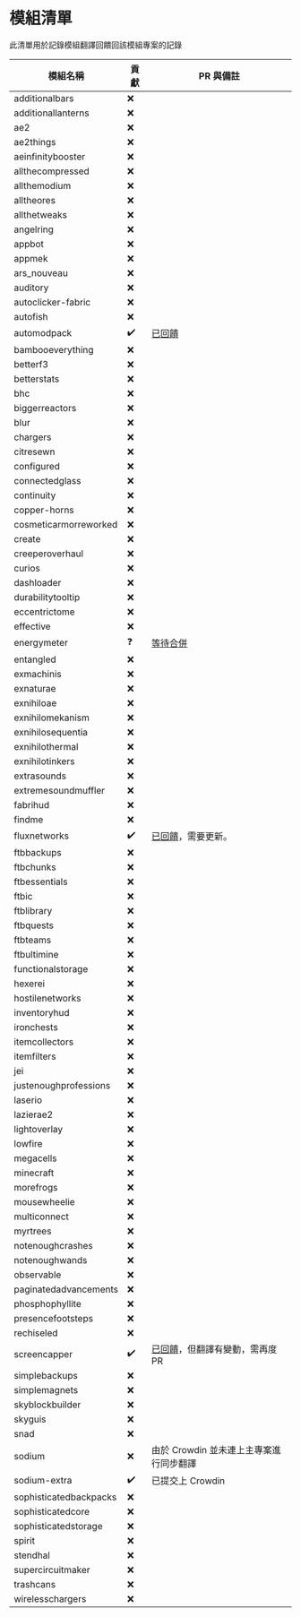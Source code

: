 # 模組清單

此清單用於記錄模組翻譯回饋回該模組專案的記錄

| 模組名稱 | 貢獻 | PR 與備註 |
| ------ | ------ | ------ |
| additionalbars | :x: |  |
| additionallanterns | :x: |  |
| ae2 | :x: |  |
| ae2things | :x: |  |
| aeinfinitybooster | :x: |  |
| allthecompressed | :x: |  |
| allthemodium | :x: |  |
| alltheores | :x: |  |
| allthetweaks | :x: |  |
| angelring | :x: |  |
| appbot | :x: |  |
| appmek | :x: |  |
| ars_nouveau | :x: |  |
| auditory | :x: |  |
| autoclicker-fabric | :x: |  |
| autofish | :x: |  |
| automodpack | :heavy_check_mark: | [已回饋](https://github.com/Skidamek/AutoModpack/pull/64) |
| bambooeverything | :x: |  |
| betterf3 | :x: |  |
| betterstats | :x: |  |
| bhc | :x: |  |
| biggerreactors | :x: |  |
| blur | :x: |  |
| chargers | :x: |  |
| citresewn | :x: |  |
| configured | :x: |  |
| connectedglass | :x: |  |
| continuity | :x: |  |
| copper-horns | :x: |  |
| cosmeticarmorreworked | :x: |  |
| create | :x: |  |
| creeperoverhaul | :x: |  |
| curios | :x: |  |
| dashloader | :x: |  |
| durabilitytooltip | :x: |  |
| eccentrictome | :x: |  |
| effective | :x: |  |
| energymeter | :question: | [等待合併](https://github.com/AlmostReliable/energymeter-forge/pull/26) |
| entangled | :x: |  |
| exmachinis | :x: |  |
| exnaturae | :x: |  |
| exnihiloae | :x: |  |
| exnihilomekanism | :x: |  |
| exnihilosequentia | :x: |  |
| exnihilothermal | :x: |  |
| exnihilotinkers | :x: |  |
| extrasounds | :x: |  |
| extremesoundmuffler | :x: |  |
| fabrihud | :x: |  |
| findme | :x: |  |
| fluxnetworks | :heavy_check_mark: | [已回饋](https://github.com/SonarSonic/Flux-Networks/pull/482)，需要更新。 |
| ftbbackups | :x: |  |
| ftbchunks | :x: |  |
| ftbessentials | :x: |  |
| ftbic | :x: |  |
| ftblibrary | :x: |  |
| ftbquests | :x: |  |
| ftbteams | :x: |  |
| ftbultimine | :x: |  |
| functionalstorage | :x: |  |
| hexerei | :x: |  |
| hostilenetworks | :x: |  |
| inventoryhud | :x: |  |
| ironchests | :x: |  |
| itemcollectors | :x: |  |
| itemfilters | :x: |  |
| jei | :x: |  |
| justenoughprofessions | :x: |  |
| laserio | :x: |  |
| lazierae2 | :x: |  |
| lightoverlay | :x: |  |
| lowfire | :x: |  |
| megacells | :x: |  |
| minecraft | :x: |  |
| morefrogs | :x: |  |
| mousewheelie | :x: |  |
| multiconnect | :x: |  |
| myrtrees | :x: |  |
| notenoughcrashes | :x: |  |
| notenoughwands | :x: |  |
| observable | :x: |  |
| paginatedadvancements | :x: |  |
| phosphophyllite | :x: |  |
| presencefootsteps | :x: |  |
| rechiseled | :x: |  |
| screencapper | :heavy_check_mark: | [已回饋](https://github.com/Deftu/Screencapper/pull/6)，但翻譯有變動，需再度 PR |
| simplebackups | :x: |  |
| simplemagnets | :x: |  |
| skyblockbuilder | :x: |  |
| skyguis | :x: |  |
| snad | :x: |  |
| sodium | :x: | 由於 Crowdin 並未連上主專案進行同步翻譯 |
| sodium-extra | :heavy_check_mark: | 已提交上 Crowdin |
| sophisticatedbackpacks | :x: |  |
| sophisticatedcore | :x: |  |
| sophisticatedstorage | :x: |  |
| spirit | :x: |  |
| stendhal | :x: |  |
| supercircuitmaker | :x: |  |
| trashcans | :x: |  |
| wirelesschargers | :x: |  |
